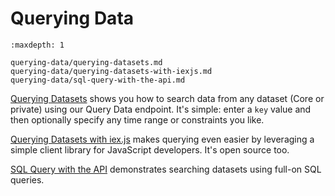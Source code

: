 # Querying Data

```{toctree}
:maxdepth: 1

querying-data/querying-datasets.md
querying-data/querying-datasets-with-iexjs.md
querying-data/sql-query-with-the-api.md
```

[Querying Datasets](./querying-data/querying-datasets.md) shows you how to search data from any dataset (Core or private) using our Query Data endpoint. It's simple: enter a `key` value and then optionally specify any time range or constraints you like.

[Querying Datasets with iex.js](./querying-data/querying-datasets-with-iexjs.md) makes querying even easier by leveraging a simple client library for JavaScript developers. It's open source too.

[SQL Query with the API](./querying-data/sql-query-with-the-api.md) demonstrates searching datasets using full-on SQL queries.